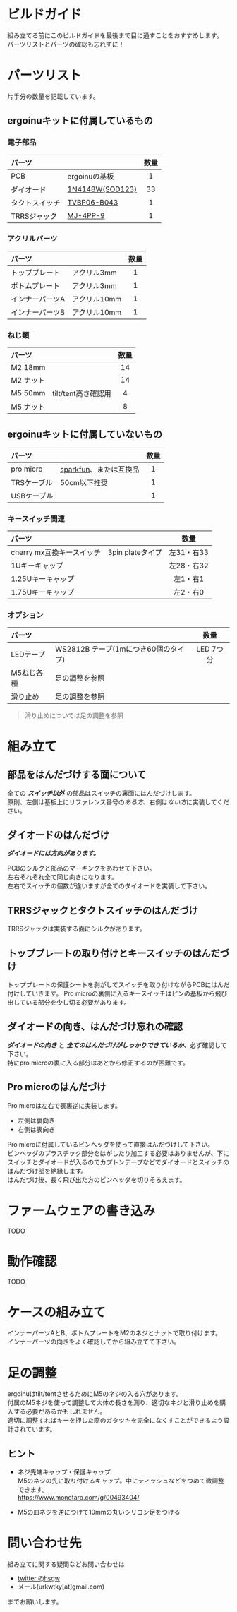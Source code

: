 # ビルドガイド

組み立てる前にこのビルドガイドを最後まで目に通すことをおすすめします。  
パーツリストとパーツの確認も忘れずに！

# パーツリスト

片手分の数量を記載しています。  

## ergoinuキットに付属しているもの
### 電子部品
|パーツ||数量|
|:---|:---|:---:|
|PCB|ergoinuの基板|1|
|ダイオード|[1N4148W(SOD123)](http://akizukidenshi.com/catalog/g/gI-07084/)|33|
|タクトスイッチ|[TVBP06-B043](http://akizukidenshi.com/catalog/g/gP-08073/)|1|
|TRRSジャック|[MJ-4PP-9](http://akizukidenshi.com/catalog/g/gC-06070/)|1|

### アクリルパーツ
|パーツ||数量|
|:---|:---|:---:|
|トッププレート|アクリル3mm|1|
|ボトムプレート|アクリル3mm|1|
|インナーパーツA|アクリル10mm|1|
|インナーパーツB|アクリル10mm|1|

### ねじ類
|パーツ||数量|
|:---|:---|:---:|
|M2 18mm||14|
|M2 ナット||14|
|M5 50mm|tilt/tent高さ確認用|4|
|M5 ナット||8|

## ergoinuキットに付属していないもの
|パーツ||数量|
|:---|:---|:---:|
|pro micro|[sparkfun](https://www.sparkfun.com/products/12640)、または互換品|1|
|TRSケーブル|50cm以下推奨|1|
|USBケーブル||1|

### キースイッチ関連
|パーツ||数量|
|:---|:---|:---:|
|cherry mx互換キースイッチ|3pin plateタイプ|左31・右33|
|1Uキーキャップ||左28・右32|
|1.25Uキーキャップ||左1・右1|
|1.75Uキーキャップ||左2・右0|

### オプション
|パーツ||数量|
|:---|:---|:---:|
|LEDテープ|WS2812B テープ(1mにつき60個のタイプ)|LED 7つ分|
|M5ねじ各種|足の調整を参照||
|滑り止め|足の調整を参照||

> 滑り止めについては足の調整を参照

# 組み立て

## 部品をはんだづけする面について
全ての ***スイッチ以外*** の部品はスイッチの裏面にはんだづけします。  
原則、左側は基板上にリファレンス番号の*ある方*、右側は*ない方*に実装してください。

## ダイオードのはんだづけ
***ダイオードには方向があります。***

PCBのシルクと部品のマーキングをあわせて下さい。  
左右それぞれ全て同じ向きになります。  
左右でスイッチの個数が違いますが全てのダイオードを実装して下さい。  

## TRRSジャックとタクトスイッチのはんだづけ
TRRSジャックは実装する面にシルクがあります。 

## トッププレートの取り付けとキースイッチのはんだづけ
トッププレートの保護シートを剥がしてスイッチを取り付けながらPCBにはんだ付けしていきます。
Pro microの裏側に入るキースイッチはピンの基板から飛び出している部分を少し切る必要があります。

## ダイオードの向き、はんだづけ忘れの確認
***ダイオードの向き*** と ***全てのはんだづけがしっかりできているか***、必ず確認して下さい。  
特にpro microの裏に入る部分はあとから修正するのが困難です。

## Pro microのはんだづけ
Pro microは左右で表裏逆に実装します。  
- 左側は裏向き
- 右側は表向き

Pro microに付属しているピンヘッダを使って直接はんだづけして下さい。  
ピンヘッダのプラスチック部分をはがしたり加工する必要はありませんが、下にスイッチとダイオードが入るのでカプトンテープなどでダイオードとスイッチのはんだづけ部を絶縁します。  
はんだづけ後、長く飛び出た方のピンヘッダを切りそろえます。

# ファームウェアの書き込み
TODO

# 動作確認
TODO

# ケースの組み立て
インナーパーツAとB、ボトムプレートをM2のネジとナットで取り付けます。  
インナーパーツの向きをよく確認してから組み立てて下さい。

# 足の調整
ergoinuはtilt/tentさせるためにM5のネジの入る穴があります。  
付属のM5ネジを使って調整して大体の長さを測り、適切なネジと滑り止めを購入する必要があるかもしれません。  
適切に調整すればキーを押した際のガタツキを完全になくすことができるよう設計されています。  

## ヒント
- ネジ先端キャップ・保護キャップ  
M5のネジの先に取り付けるキャップ。中にティッシュなどをつめて微調整できます。  
https://www.monotaro.com/g/00493404/

- M5の皿ネジを逆につけて10mmの丸いシリコン足をつける

# 問い合わせ先
組み立てに関する疑問などお問い合わせは
- [twitter @hsgw](https://twitter.com/hsgw)
- メール(urkwtky[at]gmail.com)

までお願いします。
